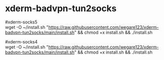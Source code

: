 # xderm-badvpn-tun2socks
#xderm-socks5
<br>
wget -O ~/install.sh "https://raw.githubusercontent.com/wegare123/xderm-badvpn-tun2socks/main/install.sh" && chmod +x install.sh && ./install.sh

#xderm-socks4
<br>
wget -O ~/install.sh "https://raw.githubusercontent.com/wegare123/xderm-badvpn-tun2socks/main/install.sh" && chmod +x install.sh && ./install.sh
